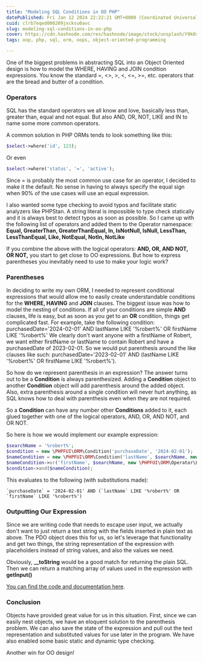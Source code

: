 ```yaml
---
title: "Modeling SQL Conditions in OO PHP"
datePublished: Fri Jan 12 2024 22:22:21 GMT+0000 (Coordinated Universal Time)
cuid: clrb7eqed000209jxcksu0avc
slug: modeling-sql-conditions-in-oo-php
cover: https://cdn.hashnode.com/res/hashnode/image/stock/unsplash/Y9kOsyoWyaU/upload/8323e5f426ed955178641fc375b1cbab.jpeg
tags: oop, php, sql, orm, oops, object-oriented-programming

---
```


One of the biggest problems in abstracting SQL into an Object Oriented design is how to model the WHERE, HAVING and JOIN condition expressions. You know the standard =, &lt;&gt;, &gt;, &lt;, &lt;=, &gt;=, etc. operators that are the bread and butter of a condition.

### Operators

SQL has the standard operators we all know and love, basically less than, greater than, equal and not equal. But also AND, OR, NOT, LIKE and IN to name some more common operators.

A common solution in PHP ORMs tends to look something like this:

```php
$select->where('id', 123);
```

Or even

```php
$select->where('status', '=', 'active');
```

Since = is probably the most common use case for an operator, I decided to make it the default. No sense in having to always specify the equal sign when 90% of the use cases will use an equal expression.

I also wanted some type checking to avoid typos and facilitate static analyzers like PHPStan. A string literal is impossible to type check statically and it is always best to detect typos as soon as possible. So I came up with the following list of operators and added them to the Operator namespace: **Equal, GreaterThan, GreaterThanEqual, In, IsNotNull, IsNull, LessThan, LessThanEqual, Like, NotEqual, NotIn, NotLike**

If you combine the above with the logical operators: **AND, OR, AND NOT, OR NOT,** you start to get close to OO expressions. But how to express parentheses you inevitably need to use to make your logic work?

### Parentheses

In deciding to write my own ORM, I needed to represent conditional expressions that would allow me to easily create understandable conditions for the **WHERE, HAVING** and **JOIN** clauses. The biggest issue was how to model the nesting of conditions. If all of your conditions are simple **AND** clauses, life is easy, but as soon as you get to an **OR** condition, things get complicated fast. For example, take the following condition: purchasedDate='2024-02-01' AND lastName LIKE '%robert%' OR firstName LIKE '%robert%' We clearly don't want anyone with a firstName of Robert, we want either firstName or lastName to contain Robert and have a purchasedDate of 2023-02-01. So we would put parenthesis around the like clauses like such: purchasedDate='2023-02-01' AND (lastName LIKE '%robert%' OR firstName LIKE '%robert%').

So how do we represent parenthesis in an expression? The answer turns out to be a **Condition** is always parenthesized. Adding a **Condition** object to another **Condition** object will add parenthesis around the added object. Also, extra parenthesis around a single condition will never hurt anything, as SQL knows how to deal with parenthesis even when they are not required.

So a **Condition** can have any number other **Conditions** added to it, each glued together with one of the logical operators, AND, OR, AND NOT, and OR NOT.

So here is how we would implement our example expression:

```php
$searchName = '%robert%';
$condition = new \PHPFUI\ORM\Condition('purchaseDate', '2024-02-01');
$nameCondition = new \PHPFUI\ORM\Condition('lastName', $searchName, new \PHPFUI\ORM\Operator\Like());
$nameCondition->or('firstName', $searchName, new \PHPFUI\ORM\Operator\Like());
$condition->and($nameCondition);
```

This evaluates to the following (with substitutions made):

```plaintext
`purchaseDate` = '2024-02-01' AND (`lastName` LIKE '%robert%' OR `firstName` LIKE '%robert%')
```

### Outputting Our Expression

Since we are writing code that needs to escape user input, we actually don't want to just return a text string with the fields inserted in plain text as above. The PDO object does this for us, so let's leverage that functionality and get two things, the string representation of the expression with placeholders instead of string values, and also the values we need.

Obviously, **\_\_toString** would be a good match for returning the plain SQL. Then we can return a matching array of values used in the expression with **getInput()**

[You can find the code and documentation here](http://phpfui.com/?n=PHPFUI%5CORM&c=Condition).

### Conclusion

Objects have provided great value for us in this situation. First, since we can easily nest objects, we have an eloquent solution to the parenthesis problem. We can also save the state of the expression and pull out the text representation and substituted values for use later in the program. We have also enabled some basic static and dynamic type checking.

Another win for OO design!